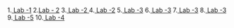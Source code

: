 1.<a href="https://github.com/Akshay3306/23CSBTB-27/blob/main/LAB_1.ipynb"> Lab -1</a>
2.<a href ="https://github.com/Akshay3306/23CSBTB-27/blob/main/LAB2.ipynb">Lab - 2</a>
3.<a href ="https://github.com/Akshay3306/23CSBTB-27/blob/main/BFS.ipynb"> Lab -2 </a>
4.<a href ="https://github.com/Akshay3306/23CSBTB-27/blob/main/Untitled6.ipynb"> Lab -2</a>
5.<a href ="https://github.com/Akshay3306/23CSBTB-27/blob/main/lab3"> Lab -3</a>
6.<a href ="https://github.com/Akshay3306/23CSBTB-27/blob/main/lab3"> Lab -3</a>
7.<a href ="https://github.com/Akshay3306/23CSBTB-27/blob/main/lab3"> Lab -3</a>
8.<a href ="https://github.com/Akshay3306/23CSBTB-27/blob/main/lab3"> Lab -3</a>
9.<a href ="https://github.com/Akshay3306/23CSBTB-27/blob/main/lab5.ipynb"> Lab -5</a>
10.<a href ="https://github.com/Akshay3306/23CSBTB-27/blob/main/Lab4.ipynb"> Lab -4</a>



